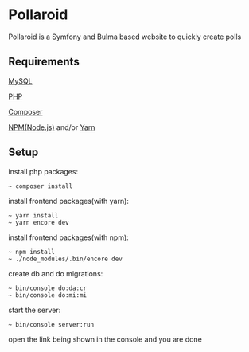 # Pollaroid
Pollaroid is a Symfony and Bulma based website to quickly create polls

## Requirements
[MySQL](https://dev.mysql.com/downloads/installer/)

[PHP](https://www.google.de/search?biw=1920&bih=1006&dcr=0&ei=y_mmWpSACImjsgGOvqbIDw&q=php+7+install&oq=php+7+install&gs_l=psy-ab.3..0i20i263k1l2j0l8.1827.1827.0.1993.1.1.0.0.0.0.97.97.1.1.0....0...1.1.64.psy-ab..0.1.96....0.LO-5RghPDsw&gws_rd=cr)

[Composer](https://getcomposer.org/download/)

[NPM(Node.js)](https://nodejs.org/en/) and/or [Yarn](https://yarnpkg.com/lang/en/docs/install/) 

## Setup

install php packages:
```console
~ composer install
```


install frontend packages(with yarn):
```console
~ yarn install
~ yarn encore dev
```


install frontend packages(with npm):
```console
~ npm install
~ ./node_modules/.bin/encore dev
```

create db and do migrations:
```console
~ bin/console do:da:cr
~ bin/console do:mi:mi
```

start the server:
```console
~ bin/console server:run
```

open the link being shown in the console and you are done